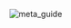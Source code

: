 
![meta_guide](https://user-images.githubusercontent.com/113786798/192110405-b9a1f15f-c148-48b6-ad1d-d8f473a82996.jpg)
